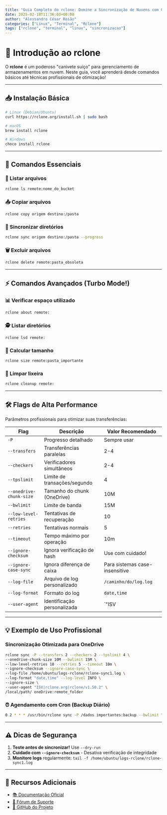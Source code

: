 ```yaml
---
title: "Guia Completo do rclone: Domine a Sincronização de Nuvens com Comandos Avançados!"
date: 2025-02-18T11:36:03+00:00
author: "Alessandro César Rosão"
categories: ["Linux", "Terminal", "Rclone"]
tags: ["rclone", "terminal", "linux", "sincronizacao"]
---
```


# 🚀 Introdução ao rclone

O **rclone** é um poderoso "canivete suíço" para gerenciamento de armazenamentos em nuvem. Neste guia, você aprenderá desde comandos básicos até técnicas profissionais de otimização!

---

## 📥 Instalação Básica

```bash
# Linux (Debian/Ubuntu)
curl https://rclone.org/install.sh | sudo bash

# macOS
brew install rclone

# Windows
choco install rclone
```

---

## 🔧 Comandos Essenciais

### 📂 Listar arquivos
```bash
rclone ls remote:nome_do_bucket
```

### 📤 Copiar arquivos
```bash
rclone copy origem destino:/pasta
```

### 🔄 Sincronizar diretórios
```bash
rclone sync origem destino:/pasta --progress
```

### 🗑️ Excluir arquivos
```bash
rclone delete remote:pasta_obsoleta
```

---

## ⚡ Comandos Avançados (Turbo Mode!)

### 📊 Verificar espaço utilizado
```bash
rclone about remote:
```

### 🕵️ Listar diretórios
```bash
rclone lsd remote:
```

### 📏 Calcular tamanho
```bash
rclone size remote:pasta_importante
```

### 🧹 Limpar lixeira
```bash
rclone cleanup remote:
```

---

## 🛠️ Flags de Alta Performance
Parâmetros profissionais para otimizar suas transferências:

| Flag | Descrição | Valor Recomendado |
|------|-----------|-------------------|
| `-P` | Progresso detalhado | Sempre usar |
| `--transfers` | Transferências paralelas | 2-4 |
| `--checkers` | Verificadores simultâneos | 2-4 |
| `--tpslimit` | Limite de transações/segundo | 4 |
| `--onedrive-chunk-size` | Tamanho do chunk (OneDrive) | 10M |
| `--bwlimit` | Limite de banda | 15M |
| `--low-level-retries` | Tentativas de recuperação | 10 |
| `--retries` | Tentativas normais | 5 |
| `--timeout` | Tempo máximo por operação | 10m |
| `--ignore-checksum` | Ignora verificação de hash | Use com cuidado! |
| `--ignore-case-sync` | Ignora diferença de caixa | Para sistemas case-insensitive |
| `--log-file` | Arquivo de log personalizado | `/caminho/do/log.log` |
| `--log-format` | Formato do log | `date,time` |
| `--user-agent` | Identificação personalizada | `"ISV|rclone.org|rclone/v1.50.2"` |

---

## 💡 Exemplo de Uso Profissional

### Sincronização Otimizada para OneDrive
```bash
rclone sync -P --transfers 2 --checkers 2 --tpslimit 4 \
--onedrive-chunk-size 10M --bwlimit 15M \
--low-level-retries 10 --retries 5 --timeout 10m \
--ignore-checksum --ignore-case-sync \
--log-file /home/ubuntu/logs-rclone/rclone-sync1.log \
--log-format "date,time" --log-level INFO \
--ignore-size \
--user-agent "ISV|rclone.org|rclone/v1.50.2" \
/local/path/ oneDrive:remote_folder
```

### ⏰ Agendamento com Cron (Backup Diário)
```bash
0 2 * * * /usr/bin/rclone sync -P /dados importantes:backup --bwlimit "08:00,15M 23:00,off"
```

---

## ⚠️ Dicas de Segurança

1. **Teste antes de sincronizar!** Use `--dry-run`
2. **Cuidado com `--ignore-checksum`** - Desativa verificação de integridade
3. **Monitore logs** regularmente: `tail -f /home/ubuntu/logs-rclone/rclone-sync1.log`

---

## 🔗 Recursos Adicionais

- [📚 Documentação Oficial](https://rclone.org/)
- [💬 Fórum de Suporte](https://forum.rclone.org/)
- [🐙 GitHub do Projeto](https://github.com/rclone/rclone)
